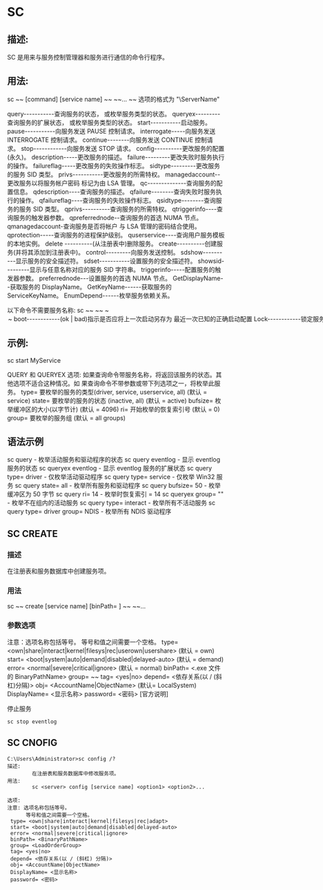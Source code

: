 # SC
## 描述:
SC 是用来与服务控制管理器和服务进行通信的命令行程序。
## 用法:
sc ~<server>~ \[command] \[service name] ~<option1>~ ~<option2>~...
~<server>~ 选项的格式为 "\\ServerName"

query-----------查询服务的状态，
          或枚举服务类型的状态。
queryex---------查询服务的扩展状态，
          或枚举服务类型的状态。
start-----------启动服务。
pause-----------向服务发送 PAUSE 控制请求。
interrogate-----向服务发送 INTERROGATE 控制请求。
continue--------向服务发送 CONTINUE 控制请求。
stop------------向服务发送 STOP 请求。
config----------更改服务的配置(永久)。
description-----更改服务的描述。
failure---------更改失败时服务执行的操作。
failureflag-----更改服务的失败操作标志。
sidtype---------更改服务的服务 SID 类型。
privs-----------更改服务的所需特权。
managedaccount--更改服务以将服务帐户密码
          标记为由 LSA 管理。
qc--------------查询服务的配置信息。
qdescription----查询服务的描述。
qfailure--------查询失败时服务执行的操作。
qfailureflag----查询服务的失败操作标志。
qsidtype--------查询服务的服务 SID 类型。
qprivs----------查询服务的所需特权。
qtriggerinfo----查询服务的触发器参数。
qpreferrednode--查询服务的首选 NUMA 节点。
qmanagedaccount-查询服务是否将帐户
          与 LSA 管理的密码结合使用。
qprotection-----查询服务的进程保护级别。
quserservice----查询用户服务模板的本地实例。
delete ----------(从注册表中)删除服务。
create----------创建服务(并将其添加到注册表中)。
control---------向服务发送控制。
sdshow----------显示服务的安全描述符。
sdset-----------设置服务的安全描述符。
showsid---------显示与任意名称对应的服务 SID 字符串。
triggerinfo-----配置服务的触发器参数。
preferrednode---设置服务的首选 NUMA 节点。
GetDisplayName--获取服务的 DisplayName。
GetKeyName------获取服务的 ServiceKeyName。
EnumDepend------枚举服务依赖关系。

以下命令不需要服务名称:
sc ~<server>~ ~<command>~ ~<option>~
boot------------(ok | bad)指示是否应将上一次启动另存为
          最近一次已知的正确启动配置
Lock------------锁定服务数据库
QueryLock-------查询 SCManager 数据库的 LockStatus
## 示例:
sc start MyService

QUERY 和 QUERYEX 选项:
如果查询命令带服务名称，将返回该服务的状态。其他选项不适合这种情况。如
果查询命令不带参数或带下列选项之一，将枚举此服务。
type= 要枚举的服务的类型(driver, service, userservice, all)
(默认 = service)
state= 要枚举的服务的状态 (inactive, all)
(默认 = active)
bufsize= 枚举缓冲区的大小(以字节计)
(默认 = 4096)
ri=  开始枚举的恢复索引号
(默认 = 0)
group= 要枚举的服务组
(默认 = all groups)

## 语法示例
sc query                - 枚举活动服务和驱动程序的状态
sc query eventlog       - 显示 eventlog 服务的状态
sc queryex eventlog     - 显示 eventlog 服务的扩展状态
sc query type= driver   - 仅枚举活动驱动程序
sc query type= service  - 仅枚举 Win32 服务
sc query state= all     - 枚举所有服务和驱动程序
sc query bufsize= 50    - 枚举缓冲区为 50 字节
sc query ri= 14         - 枚举时恢复索引 = 14
sc queryex group= ""    - 枚举不在组内的活动服务
sc query type= interact - 枚举所有不活动服务
sc query type= driver group= NDIS     - 枚举所有 NDIS 驱动程序

## SC CREATE
### 描述
在注册表和服务数据库中创建服务项。
### 用法
sc ~<server>~ create \[service name] \[binPath= ] ~<option1>~ ~<option2>~...

### 参数选项
注意：选项名称包括等号。
  等号和值之间需要一个空格。
 type= <own|share|interact|kernel|filesys|rec|userown|usershare>
   (默认 = own)
 start= <boot|system|auto|demand|disabled|delayed-auto>
   (默认 = demand)
 error= <normal|severe|critical|ignore>
   (默认 = normal)
 binPath= <.exe 文件的 BinaryPathName>
 group= ~<LoadOrderGroup>~
 tag= <yes|no>
 depend= <依存关系(以 / (斜杠)分隔)>
 obj= <AccountName|ObjectName>
   (默认= LocalSystem)
 DisplayName= <显示名称>
 password= <密码>
 [官方说明]



停止服务

```
sc stop eventlog
```

## SC CNOFIG

```
C:\Users\Administrator>sc config /?
描述:
        在注册表和服务数据库中修改服务项。
用法:
        sc <server> config [service name] <option1> <option2>...

选项:
注意: 选项名称包括等号。
      等号和值之间需要一个空格。
 type= <own|share|interact|kernel|filesys|rec|adapt>
 start= <boot|system|auto|demand|disabled|delayed-auto>
 error= <normal|severe|critical|ignore>
 binPath= <BinaryPathName>
 group= <LoadOrderGroup>
 tag= <yes|no>
 depend= <依存关系(以 / (斜杠) 分隔)>
 obj= <AccountName|ObjectName>
 DisplayName= <显示名称>
 password= <密码>

```

